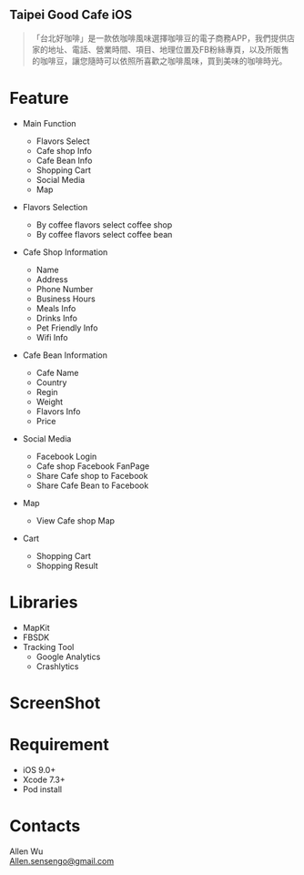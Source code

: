 ## Taipei Good Cafe iOS
> 「台北好咖啡」是一款依咖啡風味選擇咖啡豆的電子商務APP，我們提供店家的地址、電話、營業時間、項目、地理位置及FB粉絲專頁，以及所販售的咖啡豆，讓您隨時可以依照所喜歡之咖啡風味，買到美味的咖啡時光。

# Feature
  * Main Function
  	* Flavors Select 
  	* Cafe shop Info
  	* Cafe Bean Info
  	* Shopping Cart
  	* Social Media
  	* Map
	 
  * Flavors Selection
  	* By coffee flavors select coffee shop
  	* By coffee flavors select coffee bean
  
  * Cafe Shop Information
  	* Name
  	* Address
  	* Phone Number
  	* Business Hours
  	* Meals Info
  	* Drinks Info
  	* Pet Friendly Info
  	* Wifi Info

  * Cafe Bean Information
  	* Cafe Name
  	* Country
  	* Regin
  	* Weight
  	* Flavors Info
  	* Price

  * Social Media
  	* Facebook Login	
  	* Cafe shop Facebook FanPage 
  	* Share Cafe shop to Facebook
  	* Share Cafe Bean to Facebook

  * Map
  	* View Cafe shop Map

  * Cart
  	* Shopping Cart
  	* Shopping Result 
  	   
# Libraries
  * MapKit
  * FBSDK
  * Tracking Tool
    * Google Analytics
    * Crashlytics


# ScreenShot



# Requirement
  * iOS 9.0+
  * Xcode 7.3+
  * Pod install

# Contacts
Allen Wu
<br>Allen.sensengo@gmail.com
